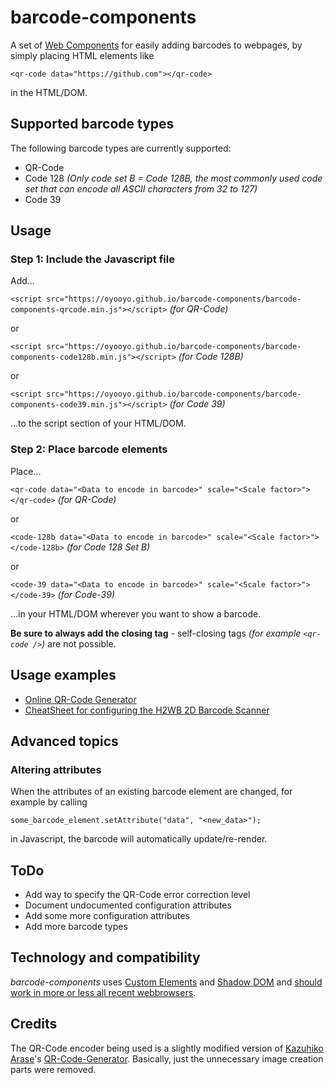# barcode-components

A set of [Web Components](https://en.wikipedia.org/wiki/Web_Components) for easily adding barcodes to webpages, by simply placing HTML elements like
```
<qr-code data="https://github.com"></qr-code>
```
in the HTML/DOM.

## Supported barcode types

The following barcode types are currently supported:

- QR-Code
- Code 128 _(Only code set B = Code 128B, the most commonly used code set that can encode all ASCII characters from 32 to 127)_
- Code 39

## Usage

### Step 1: Include the Javascript file

Add...

`<script src="https://oyooyo.github.io/barcode-components/barcode-components-qrcode.min.js"></script>` _(for QR-Code)_

or

`<script src="https://oyooyo.github.io/barcode-components/barcode-components-code128b.min.js"></script>` _(for Code 128B)_

or

`<script src="https://oyooyo.github.io/barcode-components/barcode-components-code39.min.js"></script>` _(for Code 39)_

...to the script section of your HTML/DOM.

### Step 2: Place barcode elements

Place...

`<qr-code data="<Data to encode in barcode>" scale="<Scale factor>"></qr-code>` _(for QR-Code)_

or

`<code-128b data="<Data to encode in barcode>" scale="<Scale factor>"></code-128b>` _(for Code 128 Set B)_

or

`<code-39 data="<Data to encode in barcode>" scale="<Scale factor>"></code-39>` _(for Code-39)_

...in your HTML/DOM wherever you want to show a barcode.

**Be sure to always add the closing tag** - self-closing tags _(for example `<qr-code />`)_ are not possible.

## Usage examples

- [Online QR-Code Generator](https://oyooyo.github.io/barcode-components/examples/qrcode_generator.html)
- [CheatSheet for configuring the H2WB 2D Barcode Scanner](https://oyooyo.github.io/barcode-components/examples/h2wb_cheatsheet.html)

## Advanced topics

### Altering attributes

When the attributes of an existing barcode element are changed, for example by calling
```
some_barcode_element.setAttribute("data", "<new_data>");
```
in Javascript, the barcode will automatically update/re-render.

## ToDo

- Add way to specify the QR-Code error correction level
- Document undocumented configuration attributes
- Add some more configuration attributes
- Add more barcode types

## Technology and compatibility

*barcode-components* uses [Custom Elements](https://en.wikipedia.org/wiki/Web_Components#Custom_Elements) and [Shadow DOM](https://en.wikipedia.org/wiki/Web_Components#Shadow_DOM) and [should work in more or less all recent webbrowsers](https://caniuse.com/#feat=custom-elementsv1).

## Credits

The QR-Code encoder being used is a slightly modified version of [Kazuhiko Arase](https://github.com/kazuhikoarase)'s [QR-Code-Generator](https://github.com/kazuhikoarase/qrcode-generator). Basically, just the unnecessary image creation parts were removed.
